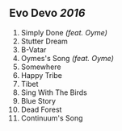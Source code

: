 ## Evo Devo *2016*

1. Simply Done *(feat. Oyme)*
2. Stutter Dream
3. B-Vatar
4. Oymes's Song *(feat. Oyme)*
5. Somewhere
6. Happy Tribe
7. Tibet
8. Sing With The Birds
9. Blue Story
10. Dead Forest
11. Continuum's Song
